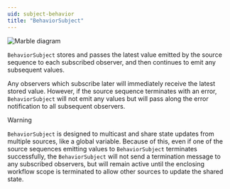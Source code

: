 ```yaml
---
uid: subject-behavior
title: "BehaviorSubject"
---
```


![Marble diagram](~/images/language-subject-behavior.svg)

`BehaviorSubject` stores and passes the latest value emitted by the source sequence to each subscribed observer, and then continues to emit any subsequent values.

Any observers which subscribe later will immediately receive the latest stored value. However, if the source sequence terminates with an error, `BehaviorSubject` will not emit any values but will pass along the error notification to all subsequent observers.

> [!Warning]
> `BehaviorSubject` is designed to multicast and share state updates from multiple sources, like a global variable. Because of this, even if one of the source sequences emitting values to `BehaviorSubject` terminates successfully, the `BehaviorSubject` will not send a termination message to any subscribed observers, but will remain active until the enclosing workflow scope is terminated to allow other sources to update the shared state.
